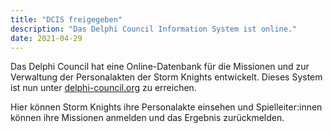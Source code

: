 ```yaml
---
title: "DCIS freigegeben"
description: "Das Delphi Council Information System ist online."
date: 2021-04-29
---
```


Das Delphi Council hat eine Online-Datenbank für die Missionen und zur
Verwaltung der Personalakten der Storm Knights entwickelt. Dieses System ist
nun unter [delphi-council.org](https://www.delphi-council.org) zu erreichen.

Hier können Storm Knights ihre Personalakte einsehen und Spielleiter:innen
können ihre Missionen anmelden und das Ergebnis zurückmelden.

